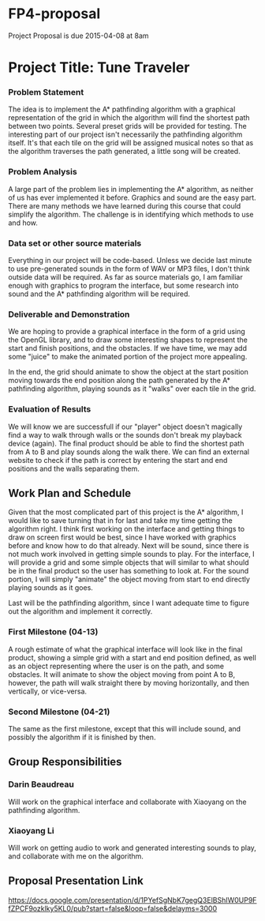 # FP4-proposal
Project Proposal is due 2015-04-08 at 8am

# Project Title: Tune Traveler
### Problem Statement
The idea is to implement the A* pathfinding algorithm with a graphical representation of the grid in which the algorithm will find the shortest path between two points. Several preset grids will be provided for testing. The interesting part of our project isn't necessarily the pathfinding algorithm itself. It's that each tile on the grid will be assigned musical notes so that as the algorithm traverses the path generated, a little song will be created.

### Problem Analysis
A large part of the problem lies in implementing the A* algorithm, as neither of us has ever implemented it before. Graphics and sound are the easy part. There are many methods we have learned during this course that could simplify the algorithm. The challenge is in identifying which methods to use and how.

### Data set or other source materials
Everything in our project will be code-based. Unless we decide last minute to use pre-generated sounds in the form of WAV or MP3 files, I don't think outside data will be required. As far as source materials go, I am familiar enough with graphics to program the interface, but some research into sound and the A* pathfinding algorithm will be required.

### Deliverable and Demonstration
We are hoping to provide a graphical interface in the form of a grid using the OpenGL library, and to draw some interesting shapes to represent the start and finish positions, and the obstacles. If we have time, we may add some "juice" to make the animated portion of the project more appealing.

In the end, the grid should animate to show the object at the start position moving towards the end position along the path generated by the A* pathfinding algorithm, playing sounds as it "walks" over each tile in the grid.

### Evaluation of Results
We will know we are successfull if our "player" object doesn't magically find a way to walk through walls or the sounds don't break my playback device (again). The final product should be able to find the shortest path from A to B and play sounds along the walk there. We can find an external website to check if the path is correct by entering the start and end positions and the walls separating them.

## Work Plan and Schedule
Given that the most complicated part of this project is the A* algorithm, I would like to save turning that in for last and take my time getting the algorithm right. I think first working on the interface and getting things to draw on screen first would be best, since I have worked with graphics before and know how to do that already. Next will be sound, since there is not much work involved in getting simple sounds to play. For the interface, I will provide a grid and some simple objects that will similar to what should be in the final product so the user has something to look at. For the sound portion, I will simply "animate" the object moving from start to end directly playing sounds as it goes.

Last will be the pathfinding algorithm, since I want adequate time to figure out the algorithm and implement it correctly.

### First Milestone (04-13)
A rough estimate of what the graphical interface will look like in the final product, showing a simple grid with a start and end position defined, as well as an object representing where the user is on the path, and some obstacles. It will animate to show the object moving from point A to B, however, the path will walk straight there by moving horizontally, and then vertically, or vice-versa. 

### Second Milestone (04-21)
The same as the first milestone, except that this will include sound, and possibly the algorithm if it is finished by then.

## Group Responsibilities
### Darin Beaudreau
Will work on the graphical interface and collaborate with Xiaoyang on the pathfinding algorithm.

### Xiaoyang Li
Will work on getting audio to work and generated interesting sounds to play, and collaborate with me on the algorithm.

## Proposal Presentation Link
https://docs.google.com/presentation/d/1PYefSgNbK7gegQ3ElBShIW0UP9FfZPCF9ozklky5KL0/pub?start=false&loop=false&delayms=3000

